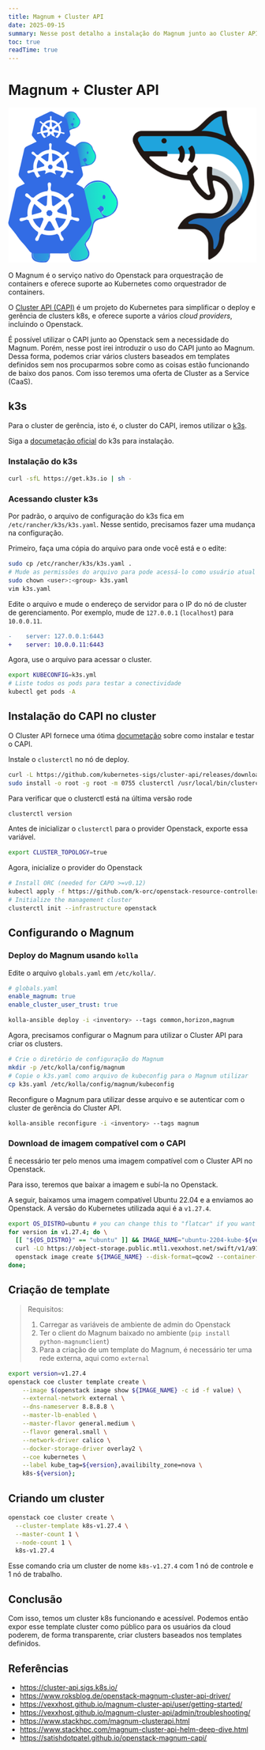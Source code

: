 ```yaml
---
title: Magnum + Cluster API
date: 2025-09-15
summary: Nesse post detalho a instalação do Magnum junto ao Cluster API para criação de clusters no Openstack
toc: true
readTime: true
---
```


# Magnum + Cluster API

![Magnum shark with Cluster API turtles](./clusterapi-magnum.png#small "Magnum shark with Cluster API turtles")

O Magnum é o serviço nativo do Openstack para orquestração de containers e
oferece suporte ao Kubernetes como orquestrador de containers.

O [Cluster API (CAPI)](https://cluster-api.sigs.k8s.io/) é um projeto do
Kubernetes para simplificar o deploy e gerência de clusters k8s, e oferece
suporte a vários _cloud providers_, incluindo o Openstack.

É possível utilizar o CAPI junto ao Openstack sem a necessidade do Magnum.
Porém, nesse post irei introduzir o uso do CAPI junto ao Magnum. Dessa forma,
podemos criar vários clusters baseados em templates definidos sem nos
procuparmos sobre como as coisas estão funcionando de baixo dos panos. Com isso
teremos uma oferta de Cluster as a Service (CaaS).

## k3s

Para o cluster de gerência, isto é, o cluster do CAPI, iremos utilizar o
[k3s](https://docs.k3s.io/).

Siga a [documetação oficial](https://docs.k3s.io/quick-start)
do k3s para instalação.

### Instalação do k3s

```bash
curl -sfL https://get.k3s.io | sh -
```

### Acessando cluster k3s

Por padrão, o arquivo de configuração do k3s fica em
`/etc/rancher/k3s/k3s.yaml`. Nesse sentido, precisamos fazer uma mudança na
configuração.

Primeiro, faça uma cópia do arquivo para onde você está e o edite:

```bash
sudo cp /etc/rancher/k3s/k3s.yaml .
# Mude as permissões do arquivo para pode acessá-lo como usuário atual
sudo chown <user>:<group> k3s.yaml
vim k3s.yaml
```

Edite o arquivo e mude o endereço de servidor para o IP do nó de cluster de gerenciamento.
Por exemplo, mude de `127.0.0.1` (`localhost`) para `10.0.0.11`.

```diff
-    server: 127.0.0.1:6443
+    server: 10.0.0.11:6443
```

Agora, use o arquivo para acessar o cluster.

```bash
export KUBECONFIG=k3s.yml
# Liste todos os pods para testar a conectividade
kubectl get pods -A
```

## Instalação do CAPI no cluster

O Cluster API fornece uma ótima
[documetação](https://cluster-api.sigs.k8s.io/user/quick-start) sobre como
instalar e testar o CAPI.

Instale o `clusterctl` no nó de deploy.

```bash
curl -L https://github.com/kubernetes-sigs/cluster-api/releases/download/v1.11.1/clusterctl-linux-amd64 -o clusterctl
sudo install -o root -g root -m 0755 clusterctl /usr/local/bin/clusterctl
```

Para verificar que o clusterctl está na última versão rode

```bash
clusterctl version
```

Antes de inicializar o `clusterctl` para o provider Openstack, exporte essa
variável.

```bash
export CLUSTER_TOPOLOGY=true
```

Agora, inicialize o provider do Openstack

```bash
# Install ORC (needed for CAPO >=v0.12)
kubectl apply -f https://github.com/k-orc/openstack-resource-controller/releases/latest/download/install.yaml
# Initialize the management cluster
clusterctl init --infrastructure openstack
```

## Configurando o Magnum

### Deploy do Magnum usando `kolla`

Edite o arquivo `globals.yaml` em `/etc/kolla/`.

```yaml
# globals.yaml
enable_magnum: true
enable_cluster_user_trust: true
```

```bash
kolla-ansible deploy -i <inventory> --tags common,horizon,magnum
```

Agora, precisamos configurar o Magnum para utilizar o Cluster API para criar os clusters.

```bash
# Crie o diretório de configuração do Magnum
mkdir -p /etc/kolla/config/magnum
# Copie o k3s.yaml como arquivo de kubeconfig para o Magnum utilizar
cp k3s.yaml /etc/kolla/config/magnum/kubeconfig
```

Reconfigure o Magnum para utilizar desse arquivo e se autenticar com o cluster
de gerência do Cluster API.

```bash
kolla-ansible reconfigure -i <inventory> --tags magnum
```

### Download de imagem compatível com o CAPI

É necessário ter pelo menos uma imagem compatível com o Cluster API no Openstack.

Para isso, teremos que baixar a imagem e subí-la no Openstack.

A seguir, baixamos uma imagem compatível Ubuntu 22.04 e a enviamos ao Openstack.
A versão do Kubernetes utilizada aqui é a `v1.27.4`.

```bash
export OS_DISTRO=ubuntu # you can change this to "flatcar" if you want to use Flatcar
for version in v1.27.4; do \
  [[ "${OS_DISTRO}" == "ubuntu" ]] && IMAGE_NAME="ubuntu-2204-kube-${version}" || IMAGE_NAME="flatcar-kube-${version}"; \
  curl -LO https://object-storage.public.mtl1.vexxhost.net/swift/v1/a91f106f55e64246babde7402c21b87a/magnum-capi/${IMAGE_NAME}.qcow2; \
  openstack image create ${IMAGE_NAME} --disk-format=qcow2 --container-format=bare --property os_distro=${OS_DISTRO} --file=${IMAGE_NAME}.qcow2;
done;
```

## Criação de template

> Requisitos:
>
> 1. Carregar as variáveis de ambiente de admin do Openstack
> 2. Ter o client do Magnum baixado no ambiente (`pip install python-magnumclient`)
> 3. Para a criação de um template do Magnum, é necessário ter uma rede
>    externa, aqui como `external`

```bash
export version=v1.27.4
openstack coe cluster template create \
    --image $(openstack image show ${IMAGE_NAME} -c id -f value) \
    --external-network external \
    --dns-nameserver 8.8.8.8 \
    --master-lb-enabled \
    --master-flavor general.medium \
    --flavor general.small \
    --network-driver calico \
    --docker-storage-driver overlay2 \
    --coe kubernetes \
    --label kube_tag=${version},availibilty_zone=nova \
    k8s-${version};
```

## Criando um cluster

```bash
openstack coe cluster create \
  --cluster-template k8s-v1.27.4 \
  --master-count 1 \
  --node-count 1 \
  k8s-v1.27.4
```

Esse comando cria um cluster de nome `k8s-v1.27.4` com 1 nó de controle e 1 nó
de trabalho.

## Conclusão

Com isso, temos um cluster k8s funcionando e acessível. Podemos então expor
esse template cluster como público para os usuários da cloud poderem, de forma
transparente, criar clusters baseados nos templates definidos.

## Referências

* <https://cluster-api.sigs.k8s.io/>
* <https://www.roksblog.de/openstack-magnum-cluster-api-driver/>
* <https://vexxhost.github.io/magnum-cluster-api/user/getting-started/>
* <https://vexxhost.github.io/magnum-cluster-api/admin/troubleshooting/>
* <https://www.stackhpc.com/magnum-clusterapi.html>
* <https://www.stackhpc.com/magnum-cluster-api-helm-deep-dive.html>
* <https://satishdotpatel.github.io/openstack-magnum-capi/>
